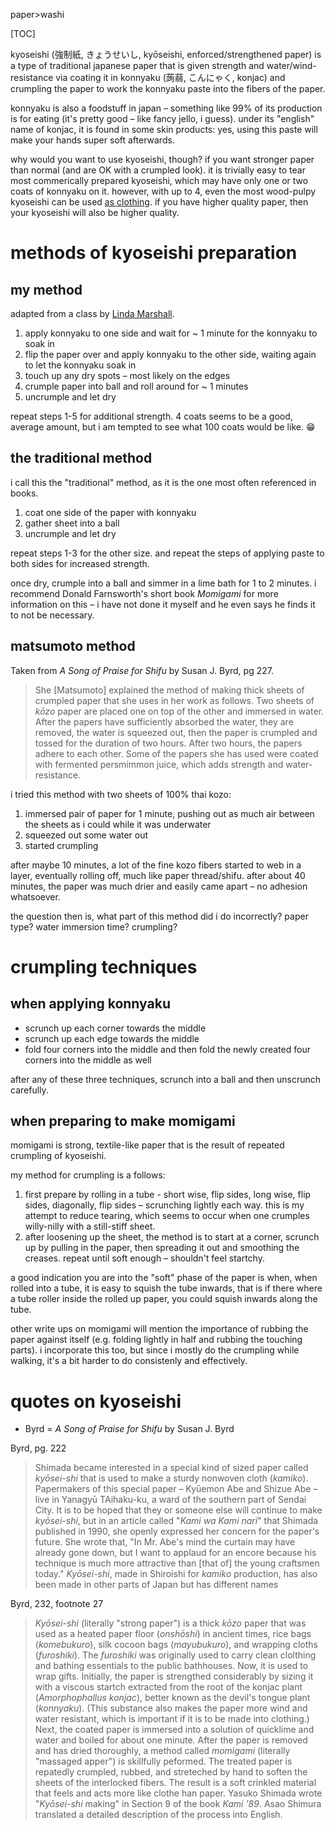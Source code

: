 paper>washi

[TOC]

kyoseishi (強制紙, きょうせいし, kyōseishi, enforced/strengthened paper) is a type of traditional japanese paper that is given strength and water/wind-resistance via coating it in konnyaku (蒟蒻, こんにゃく, konjac) and crumpling the paper to work the konnyaku paste into the fibers of the paper.

konnyaku is also a foodstuff in japan – something like 99% of its production is for eating (it's pretty good – like fancy jello, i guess). under its "english" name of konjac, it is found in some skin products: yes, using this paste will make your hands super soft afterwards.

why would you want to use kyoseishi, though? if you want stronger paper than normal (and are OK with a crumpled look). it is trivially easy to tear most commerically prepared kyoseishi, which may have only one or two coats of konnyaku on it. however, with up to 4, even the most wood-pulpy kyoseishi can be used [as clothing](a-momigami-jacket). if you have higher quality paper, then your kyoseishi will also be higher quality.

# methods of kyoseishi preparation

## my method

adapted from a class by [Linda Marshall](https://washiarts.com).

1. apply konnyaku to one side and wait for ~ 1 minute for the konnyaku to soak in
2. flip the paper over and apply konnyaku to the other side, waiting again to let the konnyaku soak in
3. touch up any dry spots – most likely on the edges
4. crumple paper into ball and roll around for ~ 1 minutes
5. uncrumple and let dry

repeat steps 1-5 for additional strength. 4 coats seems to be a good, average amount, but i am tempted to see what 100 coats would be like. 😁

## the traditional method

i call this the "traditional" method, as it is the one most often referenced in books.

1. coat one side of the paper with konnyaku
2. gather sheet into a ball
3. uncrumple and let dry

repeat steps 1-3 for the other size. and repeat the steps of applying paste to both sides for increased strength.

once dry, crumple into a ball and simmer in a lime bath for 1 to 2 minutes. i recommend Donald Farnsworth's short book _Momigami_ for more information on this – i have not done it myself and he even says he finds it to not be necessary.

## matsumoto method

Taken from _A Song of Praise for Shifu_ by Susan J. Byrd, pg 227.
> She [Matsumoto] explained the method of making thick sheets of crumpled paper that she uses in her work as follows. Two sheets of _kōzo_ paper are placed one on top of the other and immersed in water. After the papers have sufficiently absorbed the water, they are removed, the water is squeezed out, then the paper is crumpled and tossed for the duration of two hours. After two hours, the papers adhere to each other. Some of the papers she has used were coated with fermented persmimmon juice, which adds strength and water-resistance.

i tried this method with two sheets of 100% thai kozo:

1. immersed pair of paper for 1 minute, pushing out as much air between the sheets as i could while it was underwater
2. squeezed out some water out
3. started crumpling

after maybe 10 minutes, a lot of the fine kozo fibers started to web in a layer, eventually rolling off, much like paper thread/shifu. after about 40 minutes, the paper was much drier and easily came apart – no adhesion whatsoever.

the question then is, what part of this method did i do incorrectly? paper type? water immersion time? crumpling?

# crumpling techniques

## when applying konnyaku

* scrunch up each corner towards the middle
* scrunch up each edge towards the middle
* fold four corners into the middle and then fold the newly created four corners into the middle as well

after any of these three techniques, scrunch into a ball and then unscrunch carefully.

## when preparing to make momigami

momigami is strong, textile-like paper that is the result of repeated crumpling of kyoseishi.

my method for crumpling is a follows:

1. first prepare by rolling in a tube - short wise, flip sides, long wise, flip sides, diagonally, flip sides – scrunching lightly each way. this is my attempt to reduce tearing, which seems to occur when one crumples willy-nilly with a still-stiff sheet.
2. after loosening up the sheet, the method is to start at a corner, scrunch up by pulling in the paper, then spreading it out and smoothing the creases. repeat until soft enough – shouldn't feel startchy.

a good indication you are into the "soft" phase of the paper is when, when rolled into a tube, it is easy to squish the tube inwards, that is if there where a tube roller inside the rolled up paper, you could squish inwards along the tube.

other write ups on momigami will mention the importance of rubbing the paper against itself (e.g. folding lightly in half and rubbing the touching parts). i incorporate this too, but since i mostly do the crumpling while walking, it's a bit harder to do consistenly and effectively.

# quotes on kyoseishi

* Byrd = _A Song of Praise for Shifu_ by Susan J. Byrd

Byrd, pg. 222
> Shimada became interested in a special kind of sized paper called _kyōsei-shi_ that is used to make a sturdy nonwoven cloth (_kamiko_). Papermakers of this special paper – Kyūemon Abe and Shizue Abe – live in Yanagyū TAihaku-ku, a ward of the southern part of Sendai City. It is to be hoped that they or someone else will continue to make _kyōsei-shi_, but in an article called "_Kami wa Kami nari_" that Shimada published in 1990, she openly expressed her concern for the paper's future. She wrote that, "In Mr. Abe's mind the curtain may have already gone down, but I want to applaud for an encore because his technique is much more attractive than [that of] the young craftsmen today." _Kyōsei-shi_, made in Shiroishi for _kamiko_ production, has also been made in other parts of Japan but has different names

Byrd, 232, footnote 27
> _Kyōsei-shi_ (literally "strong paper") is a thick _kōzo_ paper that was used as a heated paper floor (_onshōshi_) in ancient times, rice bags (_komebukuro_), silk cocoon bags (_mayubukuro_), and wrapping cloths (_furoshiki_). The _furoshiki_ was originally used to carry clean clolthing and bathing essentials to the public bathhouses. Now, it is used to wrap gifts. Initially, the paper is strengthed considerably by sizing it with a viscous startch extracted from the root of the konjac plant (_Amorphophallus konjac_), better known as the devil's tongue plant (_konnyaku_). (This substance also makes the paper more wind and water resistant, which is important if it is to be made into clothing.) Next, the coated paper is immersed into a solution of quicklime and water and boiled for about one minute. After the paper is removed and has dried thoroughly, a method called _momigami_ (literally "massaged apper") is skillfully peformed. The treated paper is repatedly crumpled, rubbed, and streteched by hand to soften the sheets of the interlocked fibers. The result is a soft crinkled material that feels and acts more like clothe han paper. Yasuko Shimada wrote "_Kyōsei-shi_ making" in Section 9 of the book _Kami '89_. Asao Shimura translated a detailed description of the process into English.